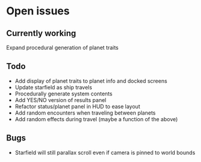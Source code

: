 # Open issues

## Currently working

Expand procedural generation of planet traits

## Todo

- Add display of planet traits to planet info and docked screens
- Update starfield as ship travels
- Procedurally generate system contents
- Add YES/NO version of results panel
- Refactor status/planet panel in HUD to ease layout
- Add random encounters when traveling between planets
- Add random effects during travel (maybe a function of the above)

## Bugs

- Starfield will still parallax scroll even if camera is pinned to world bounds